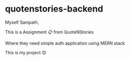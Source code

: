 # quotenstories-backend

Myself Sampath,

This is a Assignment 📋 from QuoteNStories

Where they need simple auth application using MERN stack

This is my project 😊